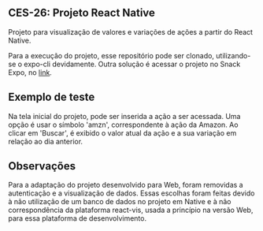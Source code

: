 ## CES-26: Projeto React Native
Projeto para visualização de valores e variações de ações a partir do React Native.

Para a execução do projeto, esse repositório pode ser clonado, utilizando-se o expo-cli devidamente.
Outra solução é acessar o projeto no Snack Expo, no [link](https://snack.expo.io/@italorennan/ces26-exame).

## Exemplo de teste

Na tela inicial do projeto, pode ser inserida a ação a ser acessada. Uma opção é usar o símbolo 'amzn', correspondente à ação da Amazon.
Ao clicar em 'Buscar', é exibido o valor atual da ação e a sua variação em relação ao dia anterior.

## Observações

Para a adaptação do projeto desenvolvido para Web, foram removidas a autenticação e a visualização de dados. Essas escolhas foram feitas devido à não utilização de um banco de dados no projeto em Native e à não correspondência da plataforma react-vis, usada a princípio na versão Web, para essa plataforma de desenvolvimento.
